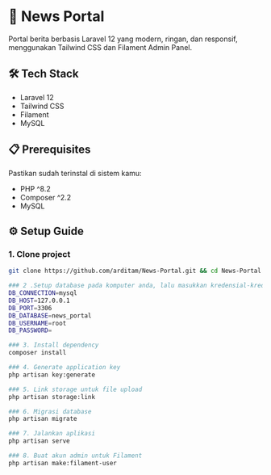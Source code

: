 # 📰 News Portal

Portal berita berbasis Laravel 12 yang modern, ringan, dan responsif, menggunakan Tailwind CSS dan Filament Admin Panel.

## 🛠️ Tech Stack
- Laravel 12
- Tailwind CSS
- Filament
- MySQL

## 📋 Prerequisites
Pastikan sudah terinstal di sistem kamu:
- PHP ^8.2
- Composer ^2.2
- MySQL

## ⚙️ Setup Guide

### 1. Clone project
```bash
git clone https://github.com/arditam/News-Portal.git && cd News-Portal

### 2 .Setup database pada komputer anda, lalu masukkan kredensial-kredensialnya ke file .env.
DB_CONNECTION=mysql
DB_HOST=127.0.0.1
DB_PORT=3306
DB_DATABASE=news_portal
DB_USERNAME=root
DB_PASSWORD=

### 3. Install dependency
composer install

### 4. Generate application key 
php artisan key:generate

### 5. Link storage untuk file upload
php artisan storage:link

### 6. Migrasi database
php artisan migrate

### 7. Jalankan aplikasi
php artisan serve

### 8. Buat akun admin untuk Filament
php artisan make:filament-user
